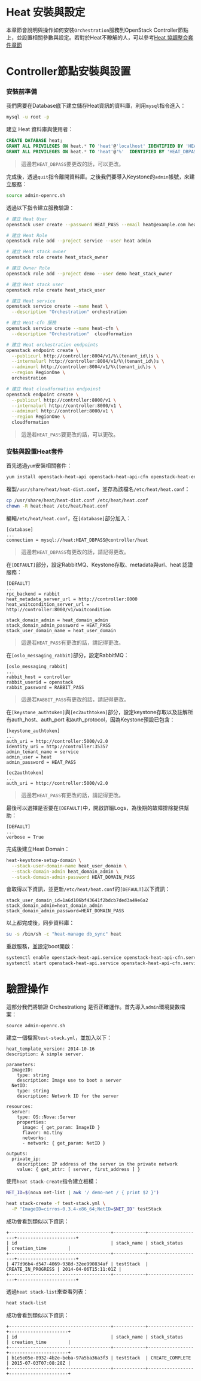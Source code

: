 # Heat 安裝與設定
本章節會說明與操作如何安裝```Orchestration```服務到OpenStack Controller節點上，並設置相關參數與設定。若對於Heat不瞭解的人，可以參考[Heat 協調整合套件章節](heat.html)

# Controller節點安裝與設置
### 安裝前準備
我們需要在Database底下建立儲存Heat資訊的資料庫，利用```mysql```指令進入：
```sh
mysql -u root -p
```
建立 Heat 資料庫與使用者：
```sql
CREATE DATABASE heat;
GRANT ALL PRIVILEGES ON heat.* TO 'heat'@'localhost' IDENTIFIED BY 'HEAT_DBPASS';
GRANT ALL PRIVILEGES ON heat.* TO 'heat'@'%'  IDENTIFIED BY 'HEAT_DBPASS';
```
> 這邊若```HEAT_DBPASS```要更改的話，可以更改。

完成後，透過```quit```指令離開資料庫。之後我們要導入Keystone的```admin```帳號，來建立服務：
```sh
source admin-openrc.sh
```
透過以下指令建立服務驗證：
```sh
# 建立 Heat User
openstack user create --password HEAT_PASS --email heat@example.com heat

# 建立 Heat Role
openstack role add --project service --user heat admin

# 建立 Heat stack owner
openstack role create heat_stack_owner

# 建立 Owner Role
openstack role add --project demo --user demo heat_stack_owner

# 建立 Heat stack user
openstack role create heat_stack_user

# 建立 Heat service
openstack service create --name heat \
  --description "Orchestration" orchestration

# 建立 Heat-cfn 服務
openstack service create --name heat-cfn \
  --description "Orchestration"  cloudformation

# 建立 Heat orchestration endpoints
openstack endpoint create \
  --publicurl http://controller:8004/v1/%\(tenant_id\)s \
  --internalurl http://controller:8004/v1/%\(tenant_id\)s \
  --adminurl http://controller:8004/v1/%\(tenant_id\)s \
  --region RegionOne \
  orchestration

# 建立 Heat cloudformation endpoinst
openstack endpoint create \
  --publicurl http://controller:8000/v1 \
  --internalurl http://controller:8000/v1 \
  --adminurl http://controller:8000/v1 \
  --region RegionOne \
  cloudformation
```
> 這邊若```HEAT_PASS```要更改的話，可以更改。

### 安裝與設置Heat套件
首先透過```yum```安裝相關套件：
```sh
yum install openstack-heat-api openstack-heat-api-cfn openstack-heat-engine python-heatclient
```
複製```/usr/share/heat/heat-dist.conf```，並存為該檔名```/etc/heat/heat.conf```：
```sh
cp /usr/share/heat/heat-dist.conf /etc/heat/heat.conf
chown -R heat:heat /etc/heat/heat.conf
```
編輯```/etc/heat/heat.conf```，在```[database]```部分加入：
```
[database]
...
connection = mysql://heat:HEAT_DBPASS@controller/heat
```
> 這邊若```HEAT_DBPASS```有更改的話，請記得更改。

在```[DEFAULT]```部分，設定RabbitMQ、Keystone存取、metadata與url、heat 認證服務：
```
[DEFAULT]
...
rpc_backend = rabbit
heat_metadata_server_url = http://controller:8000
heat_waitcondition_server_url = http://controller:8000/v1/waitcondition

stack_domain_admin = heat_domain_admin
stack_domain_admin_password = HEAT_PASS
stack_user_domain_name = heat_user_domain
```
> 這邊若```HEAT_PASS```有更改的話，請記得更改。

在```[oslo_messaging_rabbit]```部分，設定RabbitMQ：
```
[oslo_messaging_rabbit]
...
rabbit_host = controller
rabbit_userid = openstack
rabbit_password = RABBIT_PASS
```
> 這邊若```RABBIT_PASS```有更改的話，請記得更改。

在```[keystone_authtoken]```與```[ec2authtoken]```部分，設定keystone存取以及註解所有auth_host、auth_port 和auth_protocol，因為Keystone預設已包含：
```
[keystone_authtoken]
...
auth_uri = http://controller:5000/v2.0
identity_uri = http://controller:35357
admin_tenant_name = service
admin_user = heat
admin_password = HEAT_PASS

[ec2authtoken]
...
auth_uri = http://controller:5000/v2.0
```
> 這邊若```HEAT_PASS```有更改的話，請記得更改。

最後可以選擇是否要在```[DEFAULT]```中，開啟詳細Logs，為後期的故障排除提供幫助：
```
[DEFAULT]
...
verbose = True
```
完成後建立Heat Domain：
```sh
heat-keystone-setup-domain \
  --stack-user-domain-name heat_user_domain \
  --stack-domain-admin heat_domain_admin \
  --stack-domain-admin-password HEAT_DOMAIN_PASS
```
會取得以下資訊，並更新```/etc/heat/heat.conf```的```[DEFAULT]```以下資訊：
```
stack_user_domain_id=1a6d106bf43641f2bdcb7ded3a49e6a2
stack_domain_admin=heat_domain_admin
stack_domain_admin_password=HEAT_DOMAIN_PASS
```
以上都完成後，同步資料庫：
```sh
su -s /bin/sh -c "heat-manage db_sync" heat
```
重啟服務，並設定boot開啟：
```sh
systemctl enable openstack-heat-api.service openstack-heat-api-cfn.service openstack-heat-engine.service
systemctl start openstack-heat-api.service openstack-heat-api-cfn.service openstack-heat-engine.service
```
# 驗證操作
這部分我們將驗證 Orchestrationg 是否正確運作。首先導入```admin```環境變數檔案：
```
source admin-openrc.sh
```
建立一個檔案```test-stack.yml```，並加入以下：
```
heat_template_version: 2014-10-16
description: A simple server.

parameters:
  ImageID:
    type: string
    description: Image use to boot a server
  NetID:
    type: string
    description: Network ID for the server

resources:
  server:
    type: OS::Nova::Server
    properties:
      image: { get_param: ImageID }
      flavor: m1.tiny
      networks:
      - network: { get_param: NetID }

outputs:
  private_ip:
    description: IP address of the server in the private network
    value: { get_attr: [ server, first_address ] }
```
使用```heat stack-create```指令建立板模：
```sh
NET_ID=$(nova net-list | awk '/ demo-net / { print $2 }')

heat stack-create -f test-stack.yml \
  -P "ImageID=cirros-0.3.4-x86_64;NetID=$NET_ID" testStack
```
成功會看到類似以下資訊：
```
+--------------------------------------+------------+--------------------+----------------------+
| id                                   | stack_name | stack_status       | creation_time        |
+--------------------------------------+------------+--------------------+----------------------+
| 477d96b4-d547-4069-938d-32ee990834af | testStack  | CREATE_IN_PROGRESS | 2014-04-06T15:11:01Z |
+--------------------------------------+------------+--------------------+----------------------+
```
透過```heat stack-list```來查看列表：
```sh
heat stack-list
```
成功會看到類似以下資訊：
```
+--------------------------------------+------------+-----------------+----------------------+
| id                                   | stack_name | stack_status    | creation_time        |
+--------------------------------------+------------+-----------------+----------------------+
| b1e5e05e-8932-4b2e-beba-97a5ba36a3f3 | testStack  | CREATE_COMPLETE | 2015-07-03T07:08:28Z |
+--------------------------------------+------------+-----------------+----------------------+
```
